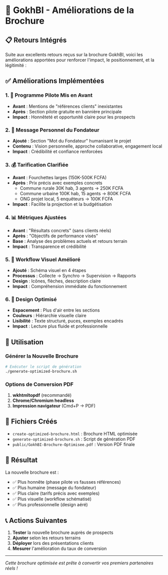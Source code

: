# 🎯 GokhBI - Améliorations de la Brochure

## 📋 Retours Intégrés

Suite aux excellents retours reçus sur la brochure GokhBI, voici les améliorations apportées pour renforcer l'impact, le positionnement, et la légitimité :

## ✅ Améliorations Implémentées

### 1. 🎁 **Programme Pilote Mis en Avant**
- **Avant** : Mentions de "références clients" inexistantes
- **Après** : Section pilote gratuite en bannière principale
- **Impact** : Honnêteté et opportunité claire pour les prospects

### 2. 💬 **Message Personnel du Fondateur**
- **Ajouté** : Section "Mot du Fondateur" humanisant le projet
- **Contenu** : Vision personnelle, approche collaborative, engagement local
- **Impact** : Crédibilité et confiance renforcées

### 3. 💰 **Tarification Clarifiée**
- **Avant** : Fourchettes larges (150K-500K FCFA)
- **Après** : Prix précis avec exemples concrets
  - Commune rurale 30K hab, 3 agents → 250K FCFA
  - Commune urbaine 100K hab, 15 agents → 800K FCFA
  - ONG projet local, 5 enquêteurs → 100K FCFA
- **Impact** : Facilite la projection et la budgétisation

### 4. 📊 **Métriques Ajustées**
- **Avant** : "Résultats concrets" (sans clients réels)
- **Après** : "Objectifs de performance visés"
- **Base** : Analyse des problèmes actuels et retours terrain
- **Impact** : Transparence et crédibilité

### 5. 🔄 **Workflow Visuel Amélioré**
- **Ajouté** : Schéma visuel en 4 étapes
- **Processus** : Collecte → Synchro → Supervision → Rapports
- **Design** : Icônes, flèches, description claire
- **Impact** : Compréhension immédiate du fonctionnement

### 6. 🎨 **Design Optimisé**
- **Espacement** : Plus d'air entre les sections
- **Couleurs** : Hiérarchie visuelle claire
- **Lisibilité** : Texte structuré, puces, exemples encadrés
- **Impact** : Lecture plus fluide et professionnelle

## 🚀 Utilisation

### Générer la Nouvelle Brochure
```bash
# Exécuter le script de génération
./generate-optimized-brochure.sh
```

### Options de Conversion PDF
1. **wkhtmltopdf** (recommandé)
2. **Chrome/Chromium headless**
3. **Impression navigateur** (Cmd+P → PDF)

## 📁 Fichiers Créés

- `create-optimized-brochure.html` : Brochure HTML optimisée
- `generate-optimized-brochure.sh` : Script de génération PDF
- `public/GokhBI-Brochure-Optimisee.pdf` : Version PDF finale

## 🎯 Résultat

La nouvelle brochure est :
- ✅ Plus honnête (phase pilote vs fausses références)
- ✅ Plus humaine (message du fondateur)
- ✅ Plus claire (tarifs précis avec exemples)
- ✅ Plus visuelle (workflow schématisé)
- ✅ Plus professionnelle (design aéré)

## 📞 Actions Suivantes

1. **Tester** la nouvelle brochure auprès de prospects
2. **Ajuster** selon les retours terrains
3. **Déployer** lors des présentations clients
4. **Mesurer** l'amélioration du taux de conversion

---

*Cette brochure optimisée est prête à convertir vos premiers partenaires réels !*

